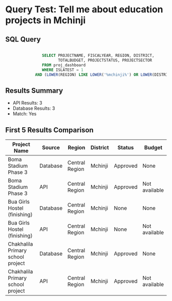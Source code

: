 # Query Test: Tell me about education projects in Mchinji

## SQL Query
```sql

                SELECT PROJECTNAME, FISCALYEAR, REGION, DISTRICT,
                       TOTALBUDGET, PROJECTSTATUS, PROJECTSECTOR
                FROM proj_dashboard
                WHERE ISLATEST = 1
             AND (LOWER(REGION) LIKE LOWER('%mchinji%') OR LOWER(DISTRICT) LIKE LOWER('%mchinji%')) AND LOWER(PROJECTSECTOR) LIKE LOWER('%education%') ORDER BY PROJECTNAME ASC
```

## Results Summary
* API Results: 3
* Database Results: 3
* Match: Yes

## First 5 Results Comparison

| Project Name | Source | Region | District | Status | Budget |
|--------------|---------|---------|-----------|---------|----------|
| Boma Stadium Phase 3 | Database | Central Region | Mchinji | Approved | None |
| Boma Stadium Phase 3 | API | Central Region | Mchinji | Approved | Not available |
| Bua Girls Hostel (finishing) | Database | Central Region | Mchinji | None | None |
| Bua Girls Hostel (finishing) | API | Central Region | Mchinji | None | Not available |
| Chakhalila Primary school project | Database | Central Region | Mchinji | Approved | None |
| Chakhalila Primary school project | API | Central Region | Mchinji | Approved | Not available |
